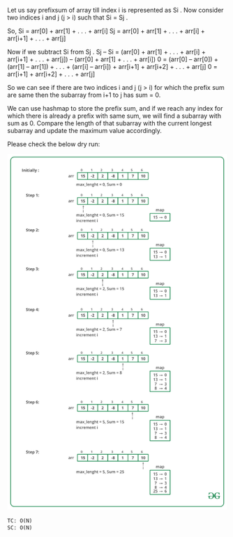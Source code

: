Let us say prefixsum of array till index i is represented as Si .
Now consider two indices i and j (j > i) such that Si = Sj .

So, 
Si = arr[0] + arr[1] + . . . + arr[i]
Sj = arr[0] + arr[1] + . . . + arr[i] + arr[i+1] + . . . + arr[j]

Now if we subtract Si from Sj .
Sj – Si = (arr[0] + arr[1] + . . . + arr[i] + arr[i+1] + . . . + arr[j]) – (arr[0] + arr[1] + . . . + arr[i])
0 = (arr[0] – arr[0]) + (arr[1] – arr[1]) + . . . + (arr[i] – arr[i]) + arr[i+1] + arr[i+2] + . . . + arr[j]
0 = arr[i+1] + arr[i+2] + . . . + arr[j]

So we can see if there are two indices i and j (j > i) for which the prefix sum are same then the subarray from i+1 to j has sum = 0.

We can use hashmap to store the prefix sum, and if we reach any index for which there is already a prefix with same sum, we will find a subarray with sum as 0. 
Compare the length of that subarray with the current longest subarray and update the maximum value accordingly.


Please check the below dry run:

![image.png](image.png)

    TC: O(N)
    SC: O(N)